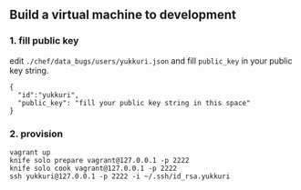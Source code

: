 ## Build a virtual machine to development

### 1. fill public key

edit `./chef/data_bugs/users/yukkuri.json` and fill `public_key` in your public key string.

```
{
  "id":"yukkuri",
  "public_key": "fill your public key string in this space"
}
```

### 2. provision

```
vagrant up
knife solo prepare vagrant@127.0.0.1 -p 2222
knife solo cook vagrant@127.0.0.1 -p 2222
ssh yukkuri@127.0.0.1 -p 2222 -i ~/.ssh/id_rsa.yukkuri
```
